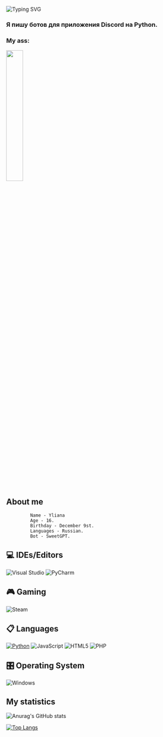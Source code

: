 ![Typing SVG](https://readme-typing-svg.herokuapp.com?color=%e292ee&lines=Hi!+My+name+is+Yliana!)

### Я пишу ботов для приложения Discord на Python.

### My ass:
<img src="https://imgur.com/oUpvfFb.png" width="30%">

## About me
             Name - Yliana
             Age - 16.
             Birthday - December 9st.
             Languages - Russian.
             Bot - SweetGPT.
             
## 💻 IDEs/Editors
  ![Visual Studio](https://img.shields.io/badge/Visual%20Studio-5C2D91.svg?style=for-the-badge&logo=visual-studio&logoColor=white)
  ![PyCharm](https://img.shields.io/badge/pycharm-143?style=for-the-badge&logo=pycharm&logoColor=black&color=black&labelColor=green)
  
## 🎮 Gaming
  ![Steam](https://img.shields.io/badge/steam-%23000000.svg?style=for-the-badge&logo=steam&logoColor=white)

## 📋 Languages
  [![Python](https://img.shields.io/badge/python-3670A0?style=for-the-badge&logo=python&logoColor=ffdd54)](https://www.python.org/)
  ![JavaScript](https://img.shields.io/badge/javascript-%23323330.svg?style=for-the-badge&logo=javascript&logoColor=%23F7DF1E)
  ![HTML5](https://img.shields.io/badge/html5-%23E34F26.svg?style=for-the-badge&logo=html5&logoColor=white)
  ![PHP](https://img.shields.io/badge/php-%23777BB4.svg?style=for-the-badge&logo=php&logoColor=white)

## 🎛️ Operating System
  ![Windows](https://img.shields.io/badge/Windows-0078D6?style=for-the-badge&logo=windows&logoColor=white)

## My statistics
![Anurag's GitHub stats](https://github-readme-stats.vercel.app/api?username=yahshield&show_icons=true&theme=transparent)

[![Top Langs](https://github-readme-stats.vercel.app/api/top-langs/?username=yahshield&layout=donut&theme=tokyonight)](https://github.com/anuraghazra/github-readme-stats)
